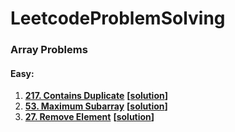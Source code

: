 # LeetcodeProblemSolving

### Array Problems
#### Easy:
1) **[217. Contains Duplicate](https://leetcode.com/problems/contains-duplicate/)** **[[solution](src/main/java/DataStructure/Array/ContainsDuplicateNumber.java)]**
2) **[53. Maximum Subarray](https://leetcode.com/problems/maximum-subarray/)** **[[solution](src/main/java/DataStructure/Array/MaximumSumSubArray.java)]**
3) **[27. Remove Element](https://leetcode.com/problems/remove-element/)** **[[solution](src/main/java/DataStructure/Array/RemoveElement.java)]**
